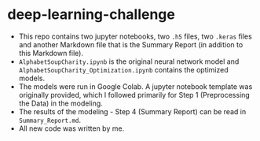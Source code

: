 # deep-learning-challenge
- This repo contains two jupyter notebooks, two `.h5` files, two `.keras` files and another Markdown file that is the Summary Report (in addition to this Markdown file). 
- `AlphabetSoupCharity.ipynb` is the original neural network model and `AlphabetSoupCharity_Optimization.ipynb` contains the optimized models. 
- The models were run in Google Colab. A jupyter notebook template was originally provided, which I followed primarily for Step 1 (Preprocessing the Data) in the modeling. 
- The results of the modeling - Step 4 (Summary Report) can be read in `Summary_Report.md`. 
- All new code was written by me.